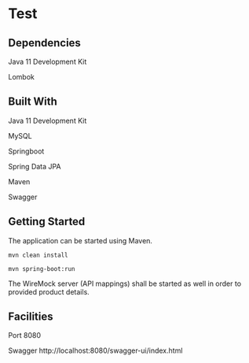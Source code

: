 # Test

## Dependencies

Java 11 Development Kit

Lombok

## Built With

Java 11 Development Kit

MySQL

Springboot

Spring Data JPA 

Maven

Swagger

## Getting Started

The application can be started using Maven. 

<code>mvn clean install</code>

<code>mvn spring-boot:run</code>

The WireMock server (API mappings) shall be started as well in order to provided product details.

## Facilities

Port        8080

Swagger     http://localhost:8080/swagger-ui/index.html

